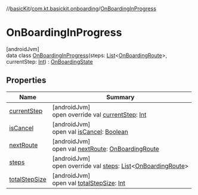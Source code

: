 //[basicKit](../../../index.md)/[com.kt.basickit.onboarding](../index.md)/[OnBoardingInProgress](index.md)

# OnBoardingInProgress

[androidJvm]\
data class [OnBoardingInProgress](index.md)(steps: [List](https://kotlinlang.org/api/latest/jvm/stdlib/kotlin.collections/-list/index.html)&lt;[OnBoardingRoute](../-on-boarding-route/index.md)&gt;, currentStep: [Int](https://kotlinlang.org/api/latest/jvm/stdlib/kotlin/-int/index.html)) : [OnBoardingState](../-on-boarding-state/index.md)

## Properties

| Name | Summary |
|---|---|
| [currentStep](current-step.md) | [androidJvm]<br>open override val [currentStep](current-step.md): [Int](https://kotlinlang.org/api/latest/jvm/stdlib/kotlin/-int/index.html) |
| [isCancel](../-on-boarding-state/is-cancel.md) | [androidJvm]<br>open val [isCancel](../-on-boarding-state/is-cancel.md): [Boolean](https://kotlinlang.org/api/latest/jvm/stdlib/kotlin/-boolean/index.html) |
| [nextRoute](../-on-boarding-state/next-route.md) | [androidJvm]<br>open val [nextRoute](../-on-boarding-state/next-route.md): [OnBoardingRoute](../-on-boarding-route/index.md) |
| [steps](steps.md) | [androidJvm]<br>open override val [steps](steps.md): [List](https://kotlinlang.org/api/latest/jvm/stdlib/kotlin.collections/-list/index.html)&lt;[OnBoardingRoute](../-on-boarding-route/index.md)&gt; |
| [totalStepSize](../-on-boarding-state/total-step-size.md) | [androidJvm]<br>open val [totalStepSize](../-on-boarding-state/total-step-size.md): [Int](https://kotlinlang.org/api/latest/jvm/stdlib/kotlin/-int/index.html) |
